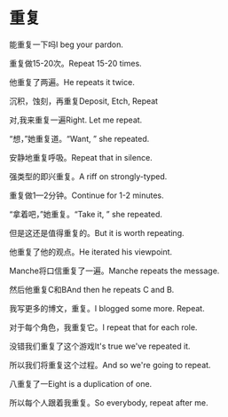 # 重复

<p><span class="chinese">能重复一下吗</span><span class="english">I beg your pardon.</span></p>

<p><span class="chinese">重复做15-20次。</span><span class="english">Repeat 15-20 times.</span></p>

<p><span class="chinese">他重复了两遍。</span><span class="english">He repeats it twice.</span></p>

<p><span class="chinese">沉积，蚀刻，再重复</span><span class="english">Deposit, Etch, Repeat</span></p>

<p><span class="chinese">对,我来重复一遍</span><span class="english">Right. Let me repeat.</span></p>

<p><span class="chinese">“想，”她重复道。</span><span class="english">“Want, ” she repeated.</span></p>

<p><span class="chinese">安静地重复呼吸。</span><span class="english">Repeat that in silence.</span></p>

<p><span class="chinese">强类型的即兴重复。</span><span class="english">A riff on strongly-typed.</span></p>

<p><span class="chinese">重复做1—2分钟。</span><span class="english">Continue for 1-2 minutes.</span></p>

<p><span class="chinese">“拿着吧，”她重复。</span><span class="english">“Take it, ” she repeated.</span></p>

<p><span class="chinese">但是这还是值得重复的。</span><span class="english">But it is worth repeating.</span></p>

<p><span class="chinese">他重复了他的观点。</span><span class="english">He iterated his viewpoint.</span></p>

<p><span class="chinese">Manche将口信重复了一遍。</span><span class="english">Manche repeats the message.</span></p>

<p><span class="chinese">然后他重复C和B</span><span class="english">And then he repeats C and B.</span></p>

<p><span class="chinese">我写更多的博文，重复。</span><span class="english">I blogged some more. Repeat.</span></p>

<p><span class="chinese">对于每个角色，我重复它。</span><span class="english">I repeat that for each role.</span></p>

<p><span class="chinese">没错我们重复了这个游戏</span><span class="english">It's true we've repeated it.</span></p>

<p><span class="chinese">所以我们将重复这个过程。</span><span class="english">And so we're going to repeat.</span></p>

<p><span class="chinese">八重复了一</span><span class="english">Eight is a duplication of one.</span></p>

<p><span class="chinese">所以每个人跟着我重复。</span><span class="english">So everybody, repeat after me.</span></p>

